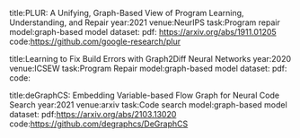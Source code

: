 title:PLUR: A Unifying, Graph-Based View of Program Learning, Understanding, and Repair
year:2021
venue:NeurIPS
task:Program repair
model:graph-based model
dataset:
pdf: https://arxiv.org/abs/1911.01205
code:https://github.com/google-research/plur

title:Learning to Fix Build Errors with Graph2Diff Neural Networks
year:2020
venue:ICSEW
task:Program Repair
model:graph-based model
dataset:
pdf:
code:

title:deGraphCS: Embedding Variable-based Flow Graph for Neural Code Search
year:2021
venue:arxiv
task:Code search
model:graph-based model
dataset:
pdf:https://arxiv.org/abs/2103.13020
code:https://github.com/degraphcs/DeGraphCS



